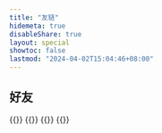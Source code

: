 ```yaml
---
title: "友链"
hidemeta: true
disableShare: true
layout: special
showtoc: false
lastmod: "2024-04-02T15:04:46+08:00"
---
```


## 好友

{{<friendLink logo="https://blog.kimiblock.top/img/Logo.webp" title="Kimiblock's Blog" word="Who host kimiblock.top." url="https://blog.kimiblock.top/">}}
{{<friendLink logo="https://lab.gb0.dev/img/avatar_hu_742b96eaf702d7c3.png" title="/var/log/gblab" word="此处会不定时产生包含大量废话的日志文件" url="https://lab.gb0.dev/">}}
{{<friendLink logo="https://shadowrz.github.io/assets/avatar.png" title="ShadowRZ's Blog" word="Where something happens." url="https://shadowrz.github.io/blog/">}}
{{<friendLink logo="http://q1.qlogo.cn/g?b=qq&nk=1255342403&s=640" title="OceanPresent" word="Can you hear me?" url="https://oceanpresent.art/">}}

